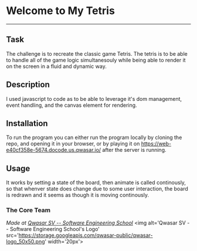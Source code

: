 # Welcome to My Tetris
***

## Task

The challenge is to recreate the classic game Tetris. The tetris is to be able to handle all of the game logic simultanesouly while being able to render it on the screen in a fluid and dynamic way.

## Description

I used javascript to code as to be able to leverage it's dom management, event handling, and the canvas element for rendering.

## Installation

To run the program you can either run the program locally by cloning the repo, and opening it in your browser, or by playing it on https://web-e40cf358e-5674.docode.us.qwasar.io/ after the server is running.

## Usage

It works by setting a state of the board, then animate is called continously, so that whenver state does change due to some user interaction, the board is redrawn and it seems as though it is moving continously.


### The Core Team


<span><i>Made at <a href='https://qwasar.io'>Qwasar SV -- Software Engineering School</a></i></span>
<span><img alt='Qwasar SV -- Software Engineering School's Logo' src='https://storage.googleapis.com/qwasar-public/qwasar-logo_50x50.png' width='20px'></span>

